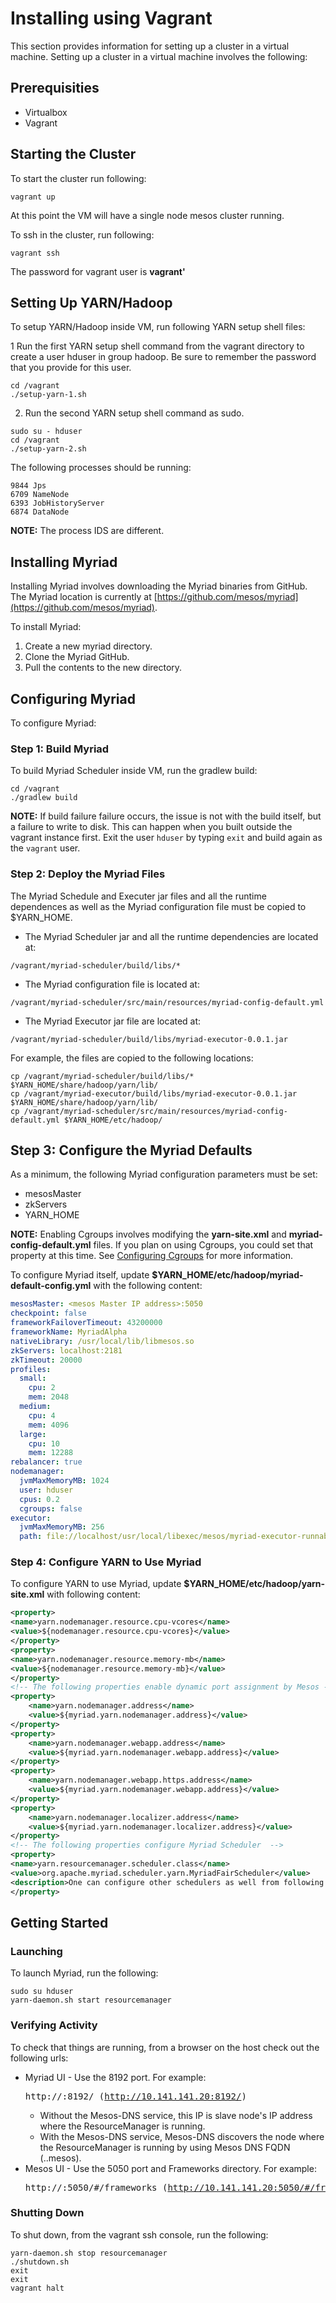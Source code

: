 # Installing using Vagrant

This section provides information for setting up a cluster in a virtual machine. Setting up a cluster in a virtual machine involves the following:


## Prerequisities
* Virtualbox
* Vagrant

## Starting the Cluster ##

To start the cluster run following:

```
vagrant up
```

At this point the VM will have a single node mesos cluster running.

To ssh in the cluster, run following:

```
vagrant ssh
```

The password for vagrant user is **vagrant'**

## Setting Up YARN/Hadoop ##

To setup YARN/Hadoop inside VM, run following YARN setup shell files:

1 Run the first YARN setup shell command from the vagrant directory to create a user hduser in group hadoop. Be sure to remember the password that you provide for this user. 
```
cd /vagrant
./setup-yarn-1.sh
```
2.  Run the second YARN setup shell command as sudo.

```
sudo su - hduser
cd /vagrant
./setup-yarn-2.sh
```

The following processes should be running:

```
9844 Jps
6709 NameNode
6393 JobHistoryServer
6874 DataNode
```

**NOTE:** The process IDS are different.

## Installing Myriad ##

Installing Myriad involves downloading the Myriad binaries from GitHub. The Myriad location is currently at [https://github.com/mesos/myriad](https://github.com/mesos/myriad).

To install Myriad:

1. Create a new myriad directory.
2. Clone the Myriad GitHub.
3. Pull the contents to the new directory.


## Configuring Myriad ##

To configure Myriad:

### Step 1: Build Myriad ###

To build Myriad Scheduler inside VM, run the gradlew build:

```
cd /vagrant
./gradlew build
```

**NOTE:** If build failure failure occurs, the issue is not with the build itself, but a failure to write to disk.  This can happen when you built outside the vagrant instance first.  Exit the user `hduser` by typing `exit` and build again as the `vagrant` user.   

### Step 2: Deploy the Myriad Files ###

The Myriad Schedule and Executer jar files and all the runtime dependences as well as the Myriad configuration file must be copied to $YARN_HOME.

* The Myriad Scheduler jar and all the runtime dependencies are located at: 

```
/vagrant/myriad-scheduler/build/libs/*
```
* The Myriad configuration file is located at:

```
/vagrant/myriad-scheduler/src/main/resources/myriad-config-default.yml
```

* The Myriad Executor jar file are located at:

```
/vagrant/myriad-scheduler/build/libs/myriad-executor-0.0.1.jar
```

For example, the files are copied to the following locations:

```
cp /vagrant/myriad-scheduler/build/libs/* $YARN_HOME/share/hadoop/yarn/lib/
cp /vagrant/myriad-executor/build/libs/myriad-executor-0.0.1.jar $YARN_HOME/share/hadoop/yarn/lib/
cp /vagrant/myriad-scheduler/src/main/resources/myriad-config-default.yml $YARN_HOME/etc/hadoop/
```


## Step 3: Configure the Myriad Defaults ##

 As a minimum, the following Myriad configuration parameters must be set:

* mesosMaster
* zkServers
* YARN_HOME

**NOTE:** Enabling Cgroups involves modifying the **yarn-site.xml** and **myriad-config-default.yml** files. If you plan on using Cgroups, you could set that property at this time. See [Configuring Cgroups](cgroups.md) for more information.

To configure Myriad itself, update **$YARN_HOME/etc/hadoop/myriad-default-config.yml** with the following content:

```yml
mesosMaster: <mesos Master IP address>:5050
checkpoint: false
frameworkFailoverTimeout: 43200000
frameworkName: MyriadAlpha
nativeLibrary: /usr/local/lib/libmesos.so
zkServers: localhost:2181
zkTimeout: 20000
profiles:
  small:
    cpu: 2
    mem: 2048
  medium:
    cpu: 4
    mem: 4096
  large:
    cpu: 10
    mem: 12288
rebalancer: true
nodemanager:
  jvmMaxMemoryMB: 1024
  user: hduser
  cpus: 0.2
  cgroups: false
executor:
  jvmMaxMemoryMB: 256
  path: file://localhost/usr/local/libexec/mesos/myriad-executor-runnable-0.0.1.jar
```


### Step 4: Configure YARN to Use Myriad ###

To configure YARN to use Myriad, update **$YARN_HOME/etc/hadoop/yarn-site.xml** with following content:

```xml
<property>
<name>yarn.nodemanager.resource.cpu-vcores</name>
<value>${nodemanager.resource.cpu-vcores}</value>
</property>
<property>
<name>yarn.nodemanager.resource.memory-mb</name>
<value>${nodemanager.resource.memory-mb}</value>
</property>
<!-- The following properties enable dynamic port assignment by Mesos -->
<property>
    <name>yarn.nodemanager.address</name>
    <value>${myriad.yarn.nodemanager.address}</value>
</property>
<property>
    <name>yarn.nodemanager.webapp.address</name>
    <value>${myriad.yarn.nodemanager.webapp.address}</value>
</property>
<property>
    <name>yarn.nodemanager.webapp.https.address</name>
    <value>${myriad.yarn.nodemanager.webapp.address}</value>
</property>
<property>
    <name>yarn.nodemanager.localizer.address</name>
    <value>${myriad.yarn.nodemanager.localizer.address}</value>
</property>
<!-- The following properties configure Myriad Scheduler  -->
<property>
<name>yarn.resourcemanager.scheduler.class</name>
<value>org.apache.myriad.scheduler.yarn.MyriadFairScheduler</value>
<description>One can configure other schedulers as well from following list: org.apache.myriad.scheduler.yarn.MyriadCapacityScheduler, org.apache.myriad.scheduler.yarn.MyriadFifoScheduler</description>
</property>
```


## Getting Started ##

### Launching
To launch Myriad, run the following:

```
sudo su hduser
yarn-daemon.sh start resourcemanager
```

### Verifying Activity
To check that things are running, from a browser on the host check out the following urls:

* Myriad UI - Use the 8192 port. For example: <pre> http://<IP address>:8192/ (http://10.141.141.20:8192/)</pre>
	* Without the Mesos-DNS service, this IP is slave node's IP address where the ResourceManager is running.
	* With the Mesos-DNS service, Mesos-DNS discovers the node where the ResourceManager is running by using Mesos DNS FQDN (<app>.<framework>.mesos).
* Mesos UI - Use the 5050 port and Frameworks directory. For example: <pre>http://<IP address>:5050/#/frameworks (http://10.141.141.20:5050/#/frameworks).</pre>

### Shutting Down ###

To shut down, from the vagrant ssh console, run the following:

```
yarn-daemon.sh stop resourcemanager
./shutdown.sh
exit
exit
vagrant halt
```
